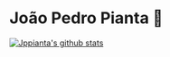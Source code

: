 # João Pedro Pianta 👋
[![Jppianta's github stats](https://github-readme-stats.vercel.app/api?username=jppianta&count_private=true&show_icons=true)](https://github.com/jppianta/github-readme-stats)

<!--
**jppianta/jppianta** is a ✨ _special_ ✨ repository because its `README.md` (this file) appears on your GitHub profile.

Here are some ideas to get you started:

- 🔭 I’m currently working on ...
- 🌱 I’m currently learning ...
- 👯 I’m looking to collaborate on ...
- 🤔 I’m looking for help with ...
- 💬 Ask me about ...
- 📫 How to reach me: ...
- 😄 Pronouns: ...
- ⚡ Fun fact: ...
-->
